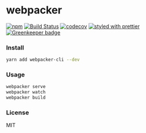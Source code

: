 # webpacker

[![npm](https://img.shields.io/npm/v/webpacker-cli.svg)](https://www.npmjs.com/package/webpacker-cli)
[![Build Status](https://travis-ci.org/wangzuo/webpacker-cli.svg?branch=master)](https://travis-ci.org/wangzuo/webpacker-cli)
[![codecov](https://codecov.io/gh/wangzuo/webpacker-cli/branch/master/graph/badge.svg)](https://codecov.io/gh/wangzuo/webpacker-cli)
[![styled with prettier](https://img.shields.io/badge/styled_with-prettier-ff69b4.svg)](https://github.com/prettier/prettier) [![Greenkeeper badge](https://badges.greenkeeper.io/wangzuo/webpacker.svg)](https://greenkeeper.io/)

### Install

```sh
yarn add webpacker-cli --dev
```

### Usage

```sh
webpacker serve
webpacker watch
webpacker build
```

### License

MIT
